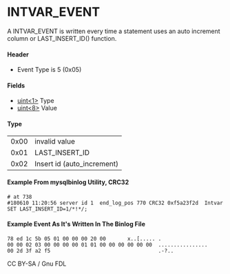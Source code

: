 
# INTVAR_EVENT

A INTVAR_EVENT is written every time a statement uses an auto increment column or LAST_INSERT_ID() function.


#### Header


* Event Type is 5 (0x05)


#### Fields



* [uint<1>](../protocol-data-types.md#fixed-length-integers) Type
* [uint<8>](../protocol-data-types.md#fixed-length-integers) Value



#### Type



|   |   |
| --- | --- |
| 0x00 | invalid value |
| 0x01 | LAST_INSERT_ID |
| 0x02 | Insert id (auto_increment) |



#### Example From mysqlbinlog Utility, CRC32


```
# at 738
#180610 11:20:56 server id 1  end_log_pos 770 CRC32 0xf5a23f2d 	Intvar
SET LAST_INSERT_ID=1/*!*/;
```


#### Example Event As It's Written In The Binlog File


```
78 ed 1c 5b 05 01 00 00 00 20 00       x..[..... .
00 00 02 03 00 00 00 00 01 01 00 00 00 00 00 00  ................
00 2d 3f a2 f5                                   .-?..
```


CC BY-SA / Gnu FDL

